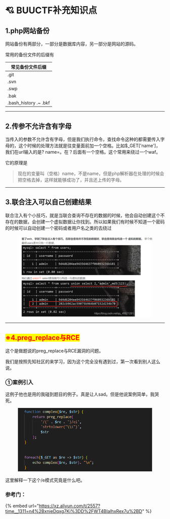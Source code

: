 # 💘 BUUCTF补充知识点

## 1.php网站备份

网站备份有两部分，一部分是数据库内容，另一部分是网站的源码。

常用的备份文件的后缀有



| 常见备份文件后缀                                                                      |
| ----------------------------------------------------------------------------- |
| .git                                                                          |
| .svn                                                                          |
| .swp                                                                          |
| .bak                                                                          |
| .bash\_history                                 .\~                       .bkf |

***

## 2.传参不允许含有字母

当传入的参数不允许含有字母，但是我们执行命令，查找命令这种的都需要传入字母的，这个时候的处理方法就是往变量面前加一个空格。比如$\_GET\['name']，我们在url输入的是?  name=。在？后面有一个空格。这个常用来绕过一个waf。

它的原理是

> 现在的变量叫（空格）name，不是name，但是php解析器在处理的时候会把空格去掉，这样就能够成功了，并且还上传的字母。

***

## 3.联合注入可以自己创建结果

联合注入有个小技巧，就是当联合查询不存在的数据的时候，他会自动创建这个不存在的数据，会创建一个虚拟数据让你找到。所以如果我们有时候不知道一个密码的时候可以自动创建一个密码或者用户名之类的去绕过

<figure><img src="../.gitbook/assets/image (169).png" alt=""><figcaption></figcaption></figure>





***



## <mark style="color:red;">※4.preg\_replace与RCE</mark>

这个是做题说的preg\_replace与RCE漏洞的问题。

我们是按照先知社区的来学习，因为这个完全没有遇到过，第一次看到别人这么说。

### ①案例引入

这例子他也是用的我碰到题目的例子。真是让人sad。但是他说案例简单，我哭死。

<figure><img src="../.gitbook/assets/image.png" alt=""><figcaption></figcaption></figure>

这里解释一下这个/e模式究竟是什么吧。











































### 参考门：



{% embed url="https://xz.aliyun.com/t/2557?time__1311=n4%2BxnieDqxg7Ki%3DD%2FWT4BIalhxRex7u%2BD" %}
